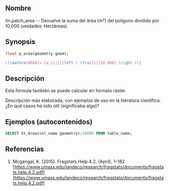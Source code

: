 ## Nombre
lm.patch_area --  Devuelve la suma del área (m²) del polígono dividido por 10,000 (unidades: Hectáreas).

## Synopsis

```sql
float p_area(geometry geom);
```

```tex
\[\mathrm{AREA}= {a_{ij}}\left ( \frac{1}{10,000} \right )\]
```

## Descripción

Esta fórmula también se puede calcular en formato ráster.

Descripción más elaborada, con ejemplos de uso en la literatura científica. ¿En qué casos ha sido útil (significaba algo)?


## Ejemplos (autocontenidos)


```sql
SELECT St_Area(col_name geometry)/10000 FROM table_name;
```

## Referencias

1. Mcgarigal, K. (2015). Fragstats.Help.4.2, (April), 1–182. [https://www.umass.edu/landeco/research/fragstats/documents/fragstats.help.4.2.pdf](https://www.umass.edu/landeco/research/fragstats/documents/fragstats.help.4.2.pdf)

